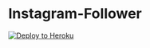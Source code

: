 # Instagram-Follower


[![Deploy to Heroku](https://www.herokucdn.com/deploy/button.png)](https://heroku.com/deploy?template=https://github.com/Yaonxiyu/Foll.git)
